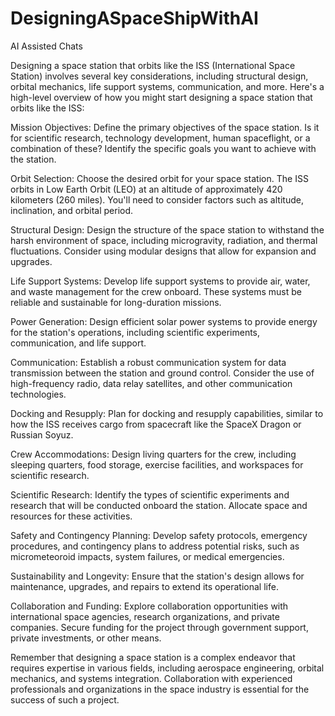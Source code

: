 # DesigningASpaceShipWithAI
AI Assisted Chats


Designing a space station that orbits like the ISS (International Space Station) involves several key considerations, including structural design, orbital mechanics, life support systems, communication, and more. Here's a high-level overview of how you might start designing a space station that orbits like the ISS:

Mission Objectives:
Define the primary objectives of the space station. Is it for scientific research, technology development, human spaceflight, or a combination of these? Identify the specific goals you want to achieve with the station.

Orbit Selection:
Choose the desired orbit for your space station. The ISS orbits in Low Earth Orbit (LEO) at an altitude of approximately 420 kilometers (260 miles). You'll need to consider factors such as altitude, inclination, and orbital period.

Structural Design:
Design the structure of the space station to withstand the harsh environment of space, including microgravity, radiation, and thermal fluctuations. Consider using modular designs that allow for expansion and upgrades.

Life Support Systems:
Develop life support systems to provide air, water, and waste management for the crew onboard. These systems must be reliable and sustainable for long-duration missions.

Power Generation:
Design efficient solar power systems to provide energy for the station's operations, including scientific experiments, communication, and life support.

Communication:
Establish a robust communication system for data transmission between the station and ground control. Consider the use of high-frequency radio, data relay satellites, and other communication technologies.

Docking and Resupply:
Plan for docking and resupply capabilities, similar to how the ISS receives cargo from spacecraft like the SpaceX Dragon or Russian Soyuz.

Crew Accommodations:
Design living quarters for the crew, including sleeping quarters, food storage, exercise facilities, and workspaces for scientific research.

Scientific Research:
Identify the types of scientific experiments and research that will be conducted onboard the station. Allocate space and resources for these activities.

Safety and Contingency Planning:
Develop safety protocols, emergency procedures, and contingency plans to address potential risks, such as micrometeoroid impacts, system failures, or medical emergencies.

Sustainability and Longevity:
Ensure that the station's design allows for maintenance, upgrades, and repairs to extend its operational life.

Collaboration and Funding:
Explore collaboration opportunities with international space agencies, research organizations, and private companies. Secure funding for the project through government support, private investments, or other means.

Remember that designing a space station is a complex endeavor that requires expertise in various fields, including aerospace engineering, orbital mechanics, and systems integration. Collaboration with experienced professionals and organizations in the space industry is essential for the success of such a project.
